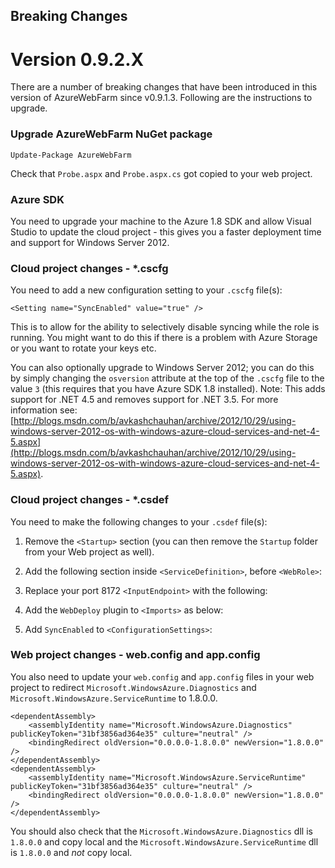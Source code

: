 Breaking Changes
----------------

Version 0.9.2.X
===============

There are a number of breaking changes that have been introduced in this version of AzureWebFarm since v0.9.1.3. Following are the instructions to upgrade.

### Upgrade AzureWebFarm NuGet package

    Update-Package AzureWebFarm

Check that `Probe.aspx` and `Probe.aspx.cs` got copied to your web project.

### Azure SDK

You need to upgrade your machine to the Azure 1.8 SDK and allow Visual Studio to update the cloud project - this gives you a faster deployment time and support for Windows Server 2012.

### Cloud project changes - *.cscfg

You need to add a new configuration setting to your `.cscfg` file(s):

    <Setting name="SyncEnabled" value="true" />

This is to allow for the ability to selectively disable syncing while the role is running. You might want to do this if there is a problem with Azure Storage or you want to rotate your keys etc.

You can also optionally upgrade to Windows Server 2012; you can do this by simply changing the `osversion` attribute at the top of the `.cscfg` file to the value `3` (this requires that you have Azure SDK 1.8 installed). Note: This adds support for .NET 4.5 and removes support for .NET 3.5. For more information see: [http://blogs.msdn.com/b/avkashchauhan/archive/2012/10/29/using-windows-server-2012-os-with-windows-azure-cloud-services-and-net-4-5.aspx](http://blogs.msdn.com/b/avkashchauhan/archive/2012/10/29/using-windows-server-2012-os-with-windows-azure-cloud-services-and-net-4-5.aspx).

### Cloud project changes - *.csdef

You need to make the following changes to your `.csdef` file(s):

1) Remove the `<Startup>` section (you can then remove the `Startup` folder from your Web project as well).  

2) Add the following section inside `<ServiceDefinition>`, before `<WebRole>`:

    <LoadBalancerProbes>
        <LoadBalancerProbe name="WebDeploy" protocol="http" port="80" path="Probe.aspx" intervalInSeconds="5" timeoutInSeconds="100" />
    </LoadBalancerProbes>  

3) Replace your port 8172 `<InputEndpoint>` with the following:

    <InputEndpoint name="Microsoft.WindowsAzure.Plugins.WebDeploy.InputEndpoint" protocol="tcp" port="8172" localPort="8172" loadBalancerProbe="WebDeploy" />  

4) Add the `WebDeploy` plugin to `<Imports>` as below:

    <Import moduleName="WebDeploy" />  

5) Add `SyncEnabled` to `<ConfigurationSettings>`:

    <Setting name="SyncEnabled" />

### Web project changes - web.config and app.config

You also need to update your `web.config` and `app.config` files in your web project to redirect `Microsoft.WindowsAzure.Diagnostics` and `Microsoft.WindowsAzure.ServiceRuntime` to 1.8.0.0.

    <dependentAssembly>
        <assemblyIdentity name="Microsoft.WindowsAzure.Diagnostics" publicKeyToken="31bf3856ad364e35" culture="neutral" />
        <bindingRedirect oldVersion="0.0.0.0-1.8.0.0" newVersion="1.8.0.0" />
    </dependentAssembly>
    <dependentAssembly>
        <assemblyIdentity name="Microsoft.WindowsAzure.ServiceRuntime" publicKeyToken="31bf3856ad364e35" culture="neutral" />
        <bindingRedirect oldVersion="0.0.0.0-1.8.0.0" newVersion="1.8.0.0" />
    </dependentAssembly>

You should also check that the `Microsoft.WindowsAzure.Diagnostics` dll is `1.8.0.0` and copy local and the `Microsoft.WindowsAzure.ServiceRuntime` dll is `1.8.0.0` and *not* copy local.

